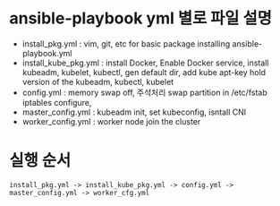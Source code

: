 # ansible-playbook yml 별로 파일 설명
- install_pkg.yml : vim, git, etc for basic package installing ansible-playbook.yml
- install_kube_pkg.yml : install Docker, Enable Docker service, 
			install kubeadm, kubelet, kubectl, gen default dir, add kube apt-key
			hold version of the kubeadm, kubectl, kubelet
- config.yml : memory swap off, 주석처리 swap partition in /etc/fstab
		iptables configure, 
- master_config.yml : kubeadm init, set kubeconfig, isntall CNI
- worker_config.yml : worker node join the cluster
# 실행 순서
	install_pkg.yml -> install_kube_pkg.yml -> config.yml -> master_config.yml -> worker_cfg.yml


